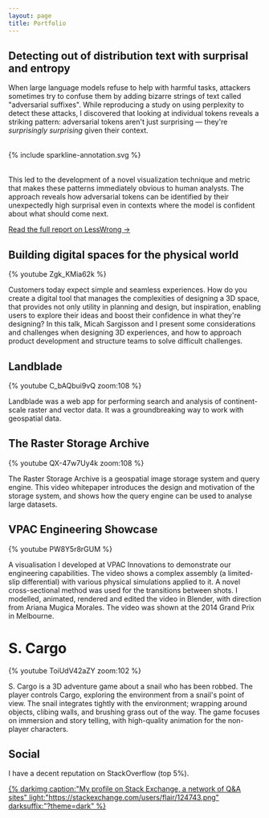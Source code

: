 ```yaml
---
layout: page
title: Portfolio
---
```


## Detecting out of distribution text with surprisal and entropy

When large language models refuse to help with harmful tasks, attackers sometimes try to confuse them by adding bizarre strings of text called "adversarial suffixes". While reproducing a study on using perplexity to detect these attacks, I discovered that looking at individual tokens reveals a striking pattern: adversarial tokens aren't just surprising — they're _surprisingly surprising_ given their context.

<div style="margin-block: 32px;">
    {% include sparkline-annotation.svg %}
</div>

This led to the development of a novel visualization technique and metric that makes these patterns immediately obvious to human analysts. The approach reveals how adversarial tokens can be identified by their unexpectedly high surprisal even in contexts where the model is confident about what should come next.

[Read the full report on LessWrong →](https://www.lesswrong.com/posts/Kjo64rSWkFfc3sre5/detecting-out-of-distribution-text-with-surprisal-and)

## Building digital spaces for the physical world

{% youtube Zgk_KMia62k %}

Customers today expect simple and seamless experiences. How do you create a digital tool that manages the complexities of designing a 3D space, that provides not only utility in planning and design, but inspiration, enabling users to explore their ideas and boost their confidence in what they're designing? In this talk, Micah Sargisson and I present some considerations and challenges when designing 3D experiences, and how to approach product development and structure teams to solve difficult challenges.


## Landblade

{% youtube C_bAQbui9vQ zoom:108 %}

Landblade was a web app for performing search and analysis of continent-scale raster and vector data. It was a groundbreaking way to work with geospatial data.


## The Raster Storage Archive

{% youtube QX-47w7Uy4k zoom:108 %}

The Raster Storage Archive is a geospatial image storage system and query engine. This video whitepaper introduces the design and motivation of the storage system, and shows how the query engine can be used to analyse large datasets.


## VPAC Engineering Showcase

{% youtube PW8Y5r8rGUM %}

A visualisation I developed at VPAC Innovations to demonstrate our engineering capabilities. The video shows a complex assembly (a limited-slip differential) with various physical simulations applied to it. A novel cross-sectional method was used for the transitions between shots. I modelled, animated, rendered and edited the video in Blender, with direction from Ariana Mugica Morales. The video was shown at the 2014 Grand Prix in Melbourne.


# S. Cargo

{% youtube ToiUdV42aZY zoom:102 %}

S. Cargo is a 3D adventure game about a snail who has been robbed. The player controls Cargo, exploring the environment from a snail's point of view. The snail integrates tightly with the environment; wrapping around objects, clibing walls, and brushing grass out of the way. The game focuses on immersion and story telling, with high-quality animation for the non-player characters.


## Social

I have a decent reputation on StackOverflow (top 5%).

[{% darkimg caption:"My profile on Stack Exchange, a network of Q&A sites" light:"https://stackexchange.com/users/flair/124743.png" darksuffix:"?theme=dark" %}](https://stackoverflow.com/users/320036/z0r)
